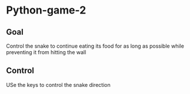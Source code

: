 # Python-game-2

## Goal
Control the snake to continue eating its food for as long as possible while preventing it from hitting the wall

## Control
USe the keys to control the snake direction 
